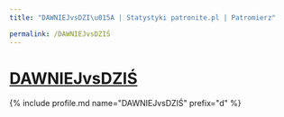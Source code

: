 ```yaml
---
title: "DAWNIEJvsDZI\u015A | Statystyki patronite.pl | Patromierz"

permalink: /DAWNIEJvsDZIŚ
---
```


# [DAWNIEJvsDZIŚ](https://patronite.pl/DAWNIEJvsDZIŚ)

{% include profile.md name="DAWNIEJvsDZIŚ" prefix="d" %}
